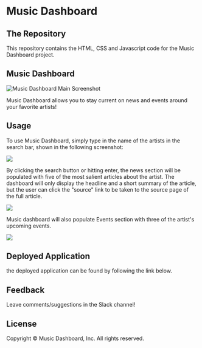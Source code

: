 # Music Dashboard

## The Repository

This repository contains the HTML, CSS and Javascript code for the Music Dashboard project.

## Music Dashboard

![Music Dashboard Main Screenshot](./assets/images/screen1.png)

Music Dashboard allows you to stay current on news and events around your favorite artists!

## Usage

To use Music Dashboard, simply type in the name of the artists in the search bar, shown in the following screenshot: 

![](./assets/images/screen2.png)

By clicking the search button or hitting enter, the news section will be populated with five of the most salient articles about the artist. The dashboard will only display the headline and a short summary of the article, but the user can click the "source" link to be taken to the source page of the full article.

![](./assets/images/screen3.png)

Music dashboard will also populate Events section with three of the artist's upcoming events.

![](./assets/images/screen5.png)

## Deployed Application

the deployed application can be found by following the link below.


## Feedback

Leave comments/suggestions in the Slack channel!

## License

Copyright &copy; Music Dashboard, Inc. All rights reserved.
